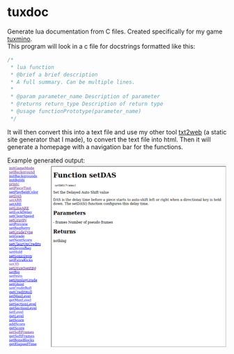 # tuxdoc
Generate lua documentation from C files. Created specifically for my game [tuxmino](https://github.com/masonarmand/tuxmino).  
This program will look in a c file for docstrings formatted like this:
```c
/*
 * lua function
 * @brief a brief description
 * A full summary. Can be multiple lines.
 *
 * @param parameter_name Description of parameter
 * @returns return_type Description of return type
 * @usage functionPrototype(parameter_name)
 */
```
It will then convert this into a text file and use my other tool [txt2web](https://github.com/masonarmand/txt2web) (a static site generator that I made), to convert the text file into html. Then it will generate a homepage with a navigation bar for the functions.

Example generated output:  
<img src='doc_screenshot.png' width="600">
